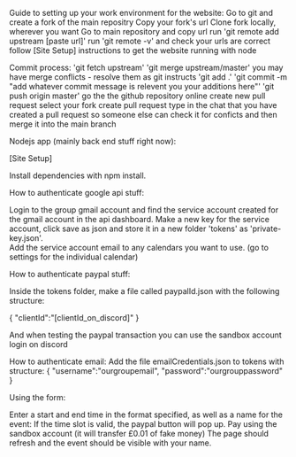 Guide to setting up your work environment for the website:
Go to git and create a fork of the main repositry
Copy your fork's url
Clone fork locally, wherever you want
Go to main repository and copy url
run 'git remote add upstream [paste url]'
run 'git remote -v' and check your urls are correct
follow [Site Setup] instructions to get the website running with node

Commit process:
'git fetch upstream'
'git merge upstream/master'
you may have merge conflicts - resolve them as git instructs 
'git add .'
'git commit -m "add whatever commit message is relevent you your additions here"'
'git push origin master'
go the the github repository online
create new pull request
select your fork
create pull request
type in the chat that you have created a pull request so someone else can check it for conficts and then merge it into the main branch

Nodejs app (mainly back end stuff right now):

[Site Setup]

Install dependencies with npm install.

How to authenticate google api stuff:

Login to the group gmail account and find the service account created for the gmail account in the api dashboard.
Make a new key for the service account, click save as json and store it in a new folder 'tokens' as 'private-key.json'.  
Add the service account email to any calendars you want to use. (go to settings for the individual calendar)

How to authenticate paypal stuff:

Inside the tokens folder, make a file called paypalId.json with the following structure:

{
"clientId":"[clientId_on_discord]"
}

And when testing the paypal transaction you can use the sandbox account login on discord

How to authenticate email:
Add the file emailCredentials.json to tokens with structure:
{
"username":"ourgroupemail",
"password":"ourgrouppassword"
}

Using the form:

Enter a start and end time in the format specified, as well as a name for the event:
If the time slot is valid, the paypal button will pop up.
Pay using the sandbox account (it will transfer £0.01 of fake money)
The page should refresh and the event should be visible with your name.


